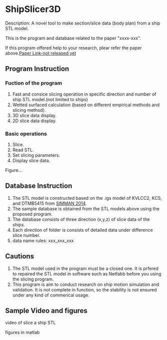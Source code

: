 # ShipSlicer3D

Description: A novel tool to make section/slice data (body plan) from a ship STL model.

This is the program and database related to the paper "xxxx-xxx".

If this program offered help to your research, plear refer the paper above.[Paper Link-not released yet]()

## Program Instruction

### Fuction of the program
1. Fast and consice slicing operation in specific direction and number of ship STL model.(not limited to ships)
2. Wetted surfaced calculation (based on different empirical methods and slicing method).
3. 3D slice data display.
4. 2D slice data display.

### Basic operations
1. Slice.
2. Read STL.
3. Set slicing parameters.
4. Display slice data.

Figure...

## Database Instruction
1. The STL model is constructed based on the .igs model of KVLCC2, KCS, and DTMB5415 from [SIMMAN 2014](https://simman2014.dk/).
2. The sample database is obtained from the STL models above using the proposed program.
3. The database consists of three direction (x,y,z) of slice data of the ships.
4. Each direction of folder is consists of detailed data under difference slice number.
5. data name rules: xxx_xxx_xxx

## Cautions
1. The STL model used in the program must be a closed one. It is prfered to repaired the STL model in software such as Netfabb before you using the slicing program.
2. This program is aim to conduct research on ship motion simulation and validation. It is not complete in function, so the stability is not ensured under any kind of commerical usage.

## Sample Video and figures
video of slice a ship STL

figures in matlab

